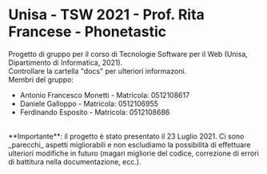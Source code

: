 # Unisa - TSW 2021 - Prof. Rita Francese - Phonetastic
Progetto di gruppo per il corso di Tecnologie Software per il Web (Unisa, Dipartimento di Informatica, 2021).
<br/>
Controllare la cartella "docs" per ulteriori informazoni.
<br/>
Membri del gruppo:
* Antonio Francesco Monetti - Matricola: 0512108617
* Daniele Galloppo - Matricola: 0512106955
* Ferdinando Esposito - Matricola: 0512108686
<br/>
**Importante**: il progetto è stato presentato il 23 Luglio 2021. Ci sono _parecchi_ aspetti migliorabili e non escludiamo la possibilità di effettuare ulteriori modifiche in futuro (magari migliorie del codice, correzione di errori di battitura nella documentazione, ecc.).
